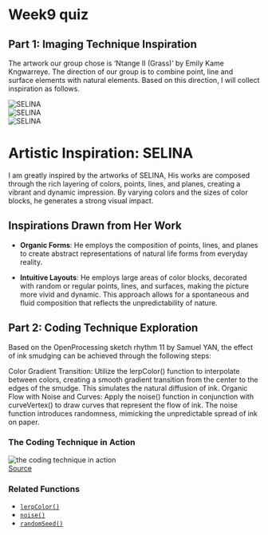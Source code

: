 # Week9 quiz

## Part 1: Imaging Technique Inspiration

The artwork our group chose is ‘Ntange II (Grass)’ by Emily Kame Kngwarreye. The direction of our group is to combine point, line and surface elements with natural elements. Based on this direction, I will collect inspiration as follows.

![SELINA](images/final.jpg)  
![SELINA](images/IMG_6336.jpg)  
![SELINA](images/IMG_6337.jpg)

# Artistic Inspiration: SELINA

I am greatly inspired by the artworks of SELINA, His works are composed through the rich layering of colors, points, lines, and planes, creating a vibrant and dynamic impression. By varying colors and the sizes of color blocks, he generates a strong visual impact.

## Inspirations Drawn from Her Work


- **Organic Forms**: He employs the composition of points, lines, and planes to create abstract representations of natural life forms from everyday reality.


- **Intuitive Layouts**: He employs large areas of color blocks, decorated with random or regular points, lines, and surfaces, making the picture more vivid and dynamic. This approach allows for a spontaneous and fluid composition that reflects the unpredictability of nature. 


## Part 2: Coding Technique Exploration

Based on the OpenProcessing sketch rhythm 11 by Samuel YAN, the effect of ink smudging can be achieved through the following steps:

Color Gradient Transition: Utilize the lerpColor() function to interpolate between colors, creating a smooth gradient transition from the center to the edges of the smudge. This simulates the natural diffusion of ink. Organic Flow with Noise and Curves: Apply the noise() function in conjunction with curveVertex() to draw curves that represent the flow of ink. The noise function introduces randomness, mimicking the unpredictable spread of ink on paper.

### The Coding Technique in Action

![the coding technique in action](images/openprocessing.png)  
[Source](https://openprocessing.org/sketch/2529409)

### Related Functions

- [`lerpColor()`](https://p5js.org/reference/p5/lerpColor/)  
- [`noise()`](https://p5js.org/reference/p5/noise/)  
- [`randomSeed()`](https://p5js.org/reference/p5/randomSeed/)  



